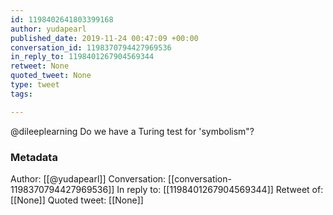 ```yaml
---
id: 1198402641803399168
author: yudapearl
published_date: 2019-11-24 00:47:09 +00:00
conversation_id: 1198370794427969536
in_reply_to: 1198401267904569344
retweet: None
quoted_tweet: None
type: tweet
tags:

---
```


@dileeplearning Do we have a Turing test for 'symbolism"?

### Metadata

Author: [[@yudapearl]]
Conversation: [[conversation-1198370794427969536]]
In reply to: [[1198401267904569344]]
Retweet of: [[None]]
Quoted tweet: [[None]]
